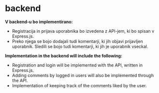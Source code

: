# backend

**V backend-u bo implementirano:**<br>
- Registracija in prijava uporabnika bo izvedena z API-jem, ki bo spisan v Express.js.<br> 
- Preko njega se bojo dodajali tudi komentarji, ki jih objavi prijavljen uporabnik. Sledili se bojo tudi komentarji, ki jih je uporabnik vseckal.

**Implementation in the backend will include the following:**<br>
- Registration and login will be implemented with the API, written in Express.js.<br>
- Adding comments by logged in users will also be implemented through the API.<br>
- Implementation of keeping track of the comments liked by the user.
